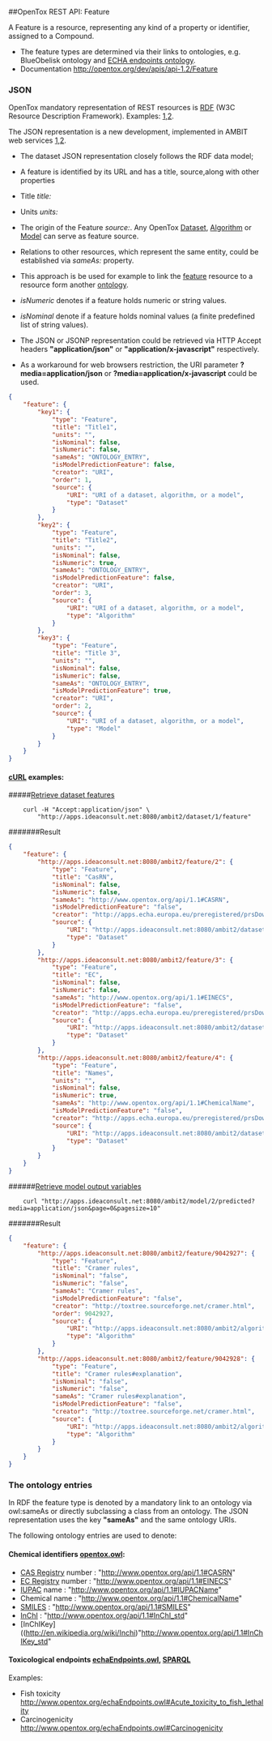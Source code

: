 ##OpenTox REST API: Feature

A Feature is a resource, representing any kind of a property or identifier, assigned to a Compound. 

* The feature types are determined via their links to ontologies, e.g. BlueObelisk ontology and [ECHA endpoints ontology](http://www.opentox.org/echaEndpoints.owl).
* Documentation http://opentox.org/dev/apis/api-1.2/Feature 

### JSON

OpenTox mandatory representation of REST resources is [RDF](http://www.w3.org/RDF/) (W3C Resource Description Framework). 
Examples: [1](http://opentox.org/dev/apis/api-1.2/Feature),[2](http://ambit.sourceforge.net/api_feature.html).

The JSON representation is a new development, implemented in AMBIT web services [1](http://ambit.sf.net),[2](http://www.jcheminf.com/content/3/1/18).

* The dataset JSON representation closely follows the RDF data model;
* A feature is identified by its URL and has a title, source,along with other properties
* Title *title:*
* Units *units:*
* The origin of the Feature *source:*. Any OpenTox [Dataset](dataset.md), [Algorithm](algorithm.md) or [Model](model.md) can serve as feature source. 
* Relations to other resources, which represent the same entity, could be established via *sameAs:* property. 
* This approach is be used for example to link the [feature](feature.md) resource to a resource form another [ontology](#ONTOLOGY_ENTRY).
* *isNumeric* denotes if a feature holds numeric  or string values.
* *isNominal* denote if a feature holds nominal values (a finite predefined list of string values).

* The JSON or JSONP representation could be retrieved via HTTP Accept headers **"application/json"** or **"application/x-javascript"** respectively.
* As a workaround for web browsers restriction, the URI parameter **?media=application/json** or **?media=application/x-javascript** could be used.



````json
{
    "feature": {
        "key1": {
            "type": "Feature",
            "title": "Title1",
            "units": "",
            "isNominal": false,
            "isNumeric": false,
            "sameAs": "ONTOLOGY_ENTRY",
            "isModelPredictionFeature": false,
            "creator": "URI",
            "order": 1,
            "source": {
                "URI": "URI of a dataset, algorithm, or a model",
                "type": "Dataset"
            }
        },
        "key2": {
            "type": "Feature",
            "title": "Title2",
            "units": "",
            "isNominal": false,
            "isNumeric": true,
            "sameAs": "ONTOLOGY_ENTRY",
            "isModelPredictionFeature": false,
            "creator": "URI",
            "order": 3,
            "source": {
                "URI": "URI of a dataset, algorithm, or a model",
                "type": "Algorithm"
            }
        },
        "key3": {
            "type": "Feature",
            "title": "Title 3",
            "units": "",
            "isNominal": false,
            "isNumeric": false,
            "sameAs": "ONTOLOGY_ENTRY",
            "isModelPredictionFeature": true,
            "creator": "URI",
            "order": 2,
            "source": {
                "URI": "URI of a dataset, algorithm, or a model",
                "type": "Model"
            }
        }
    }
}
````

#### [cURL](http://curl.haxx.se/) examples:

#####[Retrieve dataset features](http://apps.ideaconsult.net:8080/ambit2/dataset/1/feature) 
````
    curl -H "Accept:application/json" \
        "http://apps.ideaconsult.net:8080/ambit2/dataset/1/feature" 
````
#######Result
````json
{
    "feature": {
        "http://apps.ideaconsult.net:8080/ambit2/feature/2": {
            "type": "Feature",
            "title": "CasRN",
            "isNominal": false,
            "isNumeric": false,
            "sameAs": "http://www.opentox.org/api/1.1#CASRN",
            "isModelPredictionFeature": "false",
            "creator": "http://apps.echa.europa.eu/preregistered/prsDownload.aspx",
            "source": {
                "URI": "http://apps.ideaconsult.net:8080/ambit2/dataset/ECHA",
                "type": "Dataset"
            }
        },
        "http://apps.ideaconsult.net:8080/ambit2/feature/3": {
            "type": "Feature",
            "title": "EC",
            "isNominal": false,
            "isNumeric": false,
            "sameAs": "http://www.opentox.org/api/1.1#EINECS",
            "isModelPredictionFeature": "false",
            "creator": "http://apps.echa.europa.eu/preregistered/prsDownload.aspx",
            "source": {
                "URI": "http://apps.ideaconsult.net:8080/ambit2/dataset/ECHA",
                "type": "Dataset"
            }
        },
        "http://apps.ideaconsult.net:8080/ambit2/feature/4": {
            "type": "Feature",
            "title": "Names",
            "units": "",
            "isNominal": false,
            "isNumeric": true,
            "sameAs": "http://www.opentox.org/api/1.1#ChemicalName",
            "isModelPredictionFeature": "false",
            "creator": "http://apps.echa.europa.eu/preregistered/prsDownload.aspx",
            "source": {
                "URI": "http://apps.ideaconsult.net:8080/ambit2/dataset/ECHA",
                "type": "Dataset"
            }
        }
    }
}
````

######[Retrieve model output variables](http://apps.ideaconsult.net:8080/ambit2/model/2/predicted) 
````
    curl "http://apps.ideaconsult.net:8080/ambit2/model/2/predicted?media=application/json&page=0&pagesize=10"
```` 

#######Result
````json
{
    "feature": {
        "http://apps.ideaconsult.net:8080/ambit2/feature/9042927": {
            "type": "Feature",
            "title": "Cramer rules",
            "isNominal": "false",
            "isNumeric": "false",
            "sameAs": "Cramer rules",
            "isModelPredictionFeature": "false",
            "creator": "http://toxtree.sourceforge.net/cramer.html",
            "order": 9042927,
            "source": {
                "URI": "http://apps.ideaconsult.net:8080/ambit2/algorithm/Cramer+rules",
                "type": "Algorithm"
            }
        },
        "http://apps.ideaconsult.net:8080/ambit2/feature/9042928": {
            "type": "Feature",
            "title": "Cramer rules#explanation",
            "isNominal": "false",
            "isNumeric": "false",
            "sameAs": "Cramer rules#explanation",
            "isModelPredictionFeature": "false",
            "creator": "http://toxtree.sourceforge.net/cramer.html",
            "source": {
                "URI": "http://apps.ideaconsult.net:8080/ambit2/algorithm/Cramer+rules",
                "type": "Algorithm"
            }
        }
    }
}
````

### <a id="ONTOLOGY_ENTRY">The ontology entries</a>

In RDF the feature type is denoted by a mandatory link to an ontology via owl:sameAs or directly subclassing a class from an ontology.
The JSON representation uses the key **"sameAs"** and the same ontology URIs.

The following ontology entries are used to denote: 

#### Chemical identifiers [opentox.owl](http://www.opentox.org/api/1.1/opentox.owl):

* [CAS Registry](http://en.wikipedia.org/wiki/CAS_registry_number) number : "http://www.opentox.org/api/1.1#CASRN"
* [EC Registry](http://en.wikipedia.org/wiki/European_Commission_number) number : "http://www.opentox.org/api/1.1#EINECS"
* [IUPAC](http://www.iupac.org/) name : "http://www.opentox.org/api/1.1#IUPACName"
* Chemical name : "http://www.opentox.org/api/1.1#ChemicalName"
* [SMILES](http://en.wikipedia.org/wiki/Simplified_molecular-input_line-entry_system) : "http://www.opentox.org/api/1.1#SMILES"
* [InChI](http://en.wikipedia.org/wiki/Inchi) : "http://www.opentox.org/api/1.1#InChI_std"
* [InChIKey]((http://en.wikipedia.org/wiki/Inchi)"http://www.opentox.org/api/1.1#InChIKey_std"
 
#### Toxicological endpoints [echaEndpoints.owl](http://www.opentox.org/echaEndpoints.owl), [SPARQL](http://apps.ideaconsult.net:8080/ontology/query/Endpoints) 

Examples:

* Fish toxicity http://www.opentox.org/echaEndpoints.owl#Acute_toxicity_to_fish_lethality 
* Carcinogenicity http://www.opentox.org/echaEndpoints.owl#Carcinogenicity	



